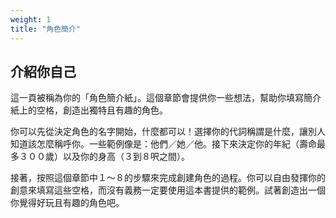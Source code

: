 ```yaml
---
weight: 1
title: "角色簡介"
---
```

## 介紹你自己
這一頁被稱為你的「角色簡介紙」。這個章節會提供你一些想法，幫助你填寫簡介紙上的空格，創造出獨特且有趣的角色。

你可以先從決定角色的名字開始，什麼都可以！選擇你的代詞稱謂是什麼，讓別人知道該怎麼稱呼你。一些範例像是：他們／她／他。接下來決定你的年紀（壽命最多３００歲）以及你的身高（３到８呎之間）。

接著，按照這個章節中１～８的步驟來完成創建角色的過程。你可以自由發揮你的創意來填寫這些空格，而沒有義務一定要使用這本書提供的範例。試著創造出一個你覺得好玩且有趣的角色吧。
